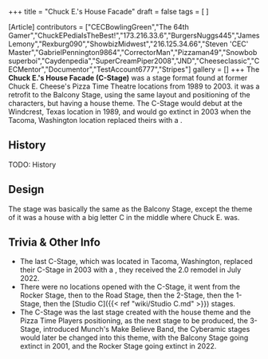 +++
title = "Chuck E.'s House Facade"
draft = false
tags = [ ]

[Article]
contributors = ["CECBowlingGreen","The 64th Gamer","ChuckEPediaIsTheBest!","173.216.33.6","BurgersNuggs445","JamesLemony","Rexburg090","ShowbizMidwest","216.125.34.66","Steven 'CEC' Master","GabrielPennington9864","CorrectorMan","Pizzaman49","Snowbobsuperboi","Caydenpedia","SuperCreamPiper2008","JND","Cheeseclassic","CECMentor","Documentor","TestAccount6777","Stripes"]
gallery = []
+++
The **Chuck E.'s House Facade (C-Stage)** was a stage format found at former Chuck E. Cheese's Pizza Time Theatre locations from 1989 to 2003. it was a retrofit to the Balcony Stage, using the same layout and positioning of the characters, but having a house theme. The C-Stage would debut at the Windcrest, Texas location in 1989, and would go extinct in 2003 when the Tacoma, Washington location replaced theirs with a .

## History ##
TODO: History

## Design ##
The stage was basically the same as the Balcony Stage, except the theme of it was a house with a big letter C in the middle where Chuck E. was.

## Trivia & Other Info ##

* The last C-Stage, which was located in Tacoma, Washington, replaced their C-Stage in 2003 with a , they received the 2.0 remodel in July 2022.
* There were no locations opened with the C-Stage, it went from the Rocker Stage, then to the Road Stage, then the 2-Stage, then the 1-Stage, then the [Studio C]({{< ref "wiki/Studio C.md" >}}) stages.
* The C-Stage was the last stage created with the house theme and the Pizza Time Players positioning, as the next stage to be produced, the 3-Stage, introduced Munch's Make Believe Band, the Cyberamic stages would later be changed into this theme, with the Balcony Stage going extinct in 2001, and the Rocker Stage going extinct in 2022.